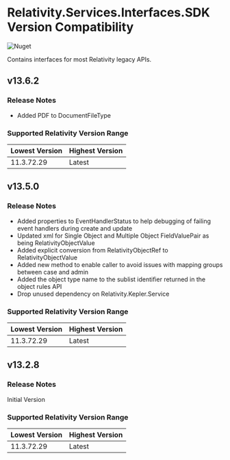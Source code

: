 # Relativity.Services.Interfaces.SDK Version Compatibility

![Nuget](https://img.shields.io/nuget/v/Relativity.Services.Interfaces.SDK)

Contains interfaces for most Relativity legacy APIs.

## v13.6.2

### Release Notes
- Added PDF to DocumentFileType

### Supported Relativity Version Range

Lowest Version | Highest Version
--- | ---
11.3.72.29 | Latest

## v13.5.0

### Release Notes
- Added properties to EventHandlerStatus to help debugging of failing event handlers during create and update
- Updated xml for Single Object and Multiple Object FieldValuePair as being RelativityObjectValue
- Added explicit conversion from RelativityObjectRef to RelativityObjectValue
- Added new method to enable caller to avoid issues with mapping groups between case and admin
- Added the object type name to the sublist identifier returned in the object rules API
- Drop unused dependency on Relativity.Kepler.Service

### Supported Relativity Version Range

Lowest Version | Highest Version
--- | ---
11.3.72.29 | Latest

## v13.2.8

### Release Notes

Initial Version

### Supported Relativity Version Range

Lowest Version | Highest Version
--- | ---
11.3.72.29 | Latest

